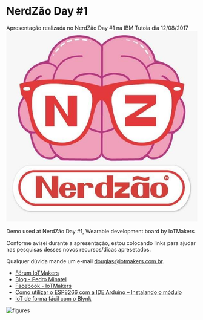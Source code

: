 # NerdZão Day #1

Apresentação realizada no NerdZão Day #1 na IBM Tutoia dia 12/08/2017
![figures](https://github.com/IoTMakers/IoTMakers_ESPWear_Aduino_NerdZaoDay/blob/master/figures/nerdzaologo.jpg)

Demo used at NerdZão Day #1, Wearable development board by IoTMakers

Conforme avisei durante a apresentação, estou colocando links para ajudar nas pesquisas desses novos recursos/dicas apresetados.

Qualquer dúvida mande um e-mail douglas@iotmakers.com.br.

* [Fórum IoTMakers](https://github.com/NiklasRosenstein/myo-python)
* [Blog - Pedro Minatel](http://forum.iotmakers.com.br)
* [Facebook - IoTMakers](https://www.facebook.com/IoTMakers)
* [Como utilizar o ESP8266 com a IDE Arduino – Instalando o módulo](http://pedrominatel.com.br/pt/arduino/como-utilizar-o-esp8266-com-a-ide-arduino-instalando-o-modulo/)
* [IoT de forma fácil com o Blynk](http://pedrominatel.com.br/pt/esp8266/iot-de-forma-facil-com-o-blynk/)


![figures](https://github.com/IoTMakers/IoTMakers_ESPWear_Aduino_TDC/blob/master/figures/IoTMakers_ESPWear.jpg)
